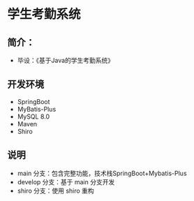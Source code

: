 # 学生考勤系统

## 简介：

- 毕设：《基于Java的学生考勤系统》

## 开发环境

- SpringBoot
- MyBatis-Plus
- MySQL 8.0
- Maven
- Shiro

## 说明

- main 分支：包含完整功能，技术栈SpringBoot+Mybatis-Plus
- develop 分支：基于 main 分支开发
- shiro 分支：使用 shiro 重构
